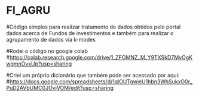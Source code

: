 # FI_AGRU
#Código simples para realizar tratamento de dados obtidos pelo portal dados acerca de Fundos de investimentos e também para realizar o agrupamento de dados via k-modes

#Rodei o código no google colab
#https://colab.research.google.com/drive/1_ZFOMNZ_M_Y9TXSkD7MvOgKwgmnOvxUp?usp=sharing

#Criei um próprio dicionário que também pode ser acessado por aqui:
#https://docs.google.com/spreadsheets/d/1qlOUTgwieU1hbn3WhSukxO0r_PuD2AVbUMC0JOvjVOM/edit?usp=sharing

